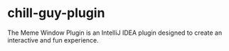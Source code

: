 # chill-guy-plugin
The Meme Window Plugin is an IntelliJ IDEA plugin designed to create an interactive and fun experience.
